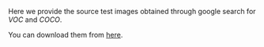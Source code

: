 Here we provide the source test images obtained through google search for <em>VOC</em> and <em>COCO</em>. 

You can download them from [here](https://drive.google.com/drive/folders/1BwbVQ8bRsBHAkr2uWRuG2aJxzJzfWfoF).

